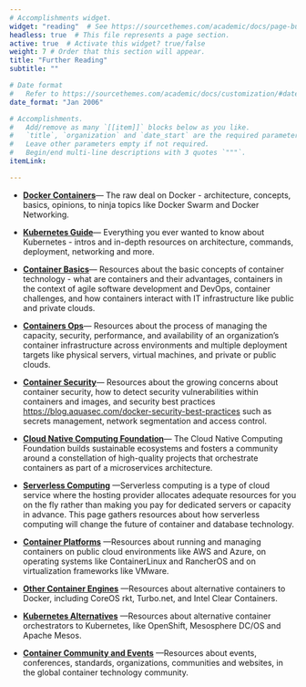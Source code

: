 ```yaml
---
# Accomplishments widget.
widget: "reading"  # See https://sourcethemes.com/academic/docs/page-builder/
headless: true  # This file represents a page section.
active: true  # Activate this widget? true/false
weight: 7 # Order that this section will appear.
title: "Further Reading"
subtitle: ""

# Date format
#   Refer to https://sourcethemes.com/academic/docs/customization/#date-format
date_format: "Jan 2006"

# Accomplishments.
#   Add/remove as many `[[item]]` blocks below as you like.
#   `title`, `organization` and `date_start` are the required parameters.
#   Leave other parameters empty if not required.
#   Begin/end multi-line descriptions with 3 quotes `"""`.
itemLink:

---
```


- **[Docker Containers](/display/containers/Docker+Containers)**— The raw deal on Docker - architecture, concepts, basics, opinions, to ninja topics like Docker Swarm and Docker Networking.

- **[Kubernetes Guide](/display/containers/Kubernetes+Guide)**—  Everything you ever wanted to know about Kubernetes - intros and in-depth resources on architecture, commands, deployment, networking and more.
- **[Container Basics](/display/containers/Container+Basics)**—   Resources about the basic concepts of container technology - what are containers and their advantages, containers in the context of agile software development and DevOps, container challenges, and how containers interact with IT infrastructure like public and private clouds.


- **[Containers Ops](/display/containers/Container+Image+Registries)**—   Resources about the process of managing the capacity, security, performance, and availability of an organization’s container infrastructure across environments and multiple deployment targets like physical servers, virtual machines, and private or public clouds.

- **[Container Security](/display/containers/Container+Security)**—  Resources about the growing concerns about container security, how to detect security vulnerabilities within containers and images, and security best practices https://blog.aquasec.com/docker-security-best-practices such as secrets management, network segmentation and access control.

- **[Cloud Native Computing Foundation](/display/containers/Cloud+Native+Computing+Foundation)**— The Cloud Native Computing Foundation builds sustainable ecosystems and fosters a community around a constellation of high-quality projects that orchestrate containers as part of a microservices architecture.

- **[Serverless Computing](/display/containers/Serverless+Computing)** —Serverless computing is a type of cloud service where the hosting provider allocates adequate resources for you on the fly rather than making you pay for dedicated servers or capacity in advance. This page gathers resources about how serverless computing will change the future of container and database technology.
- **[Container Platforms](/display/containers/Container+Platforms)** —Resources about running and managing containers on public cloud environments&nbsp;like AWS and Azure, on operating systems like ContainerLinux and RancherOS and on virtualization frameworks like VMware.
- **[Other Container Engines](/display/containers/Other+Container+Engines)** —Resources about alternative containers to Docker, including CoreOS rkt, Turbo.net, and Intel Clear Containers.

- **[Kubernetes Alternatives](/display/containers/Kubernetes+Alternatives)** —Resources about alternative container orchestrators to Kubernetes, like OpenShift, Mesosphere DC/OS and Apache Mesos.
- **[Container Community and Events](/display/containers/Container+Community+and+Events)** —Resources about events, conferences, standards, organizations, communities and websites, in the global container technology community.































